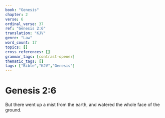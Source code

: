 ```yaml
---
book: "Genesis"
chapter: 2
verse: 6
ordinal_verse: 37
ref: "Genesis 2:6"
translation: "KJV"
genre: "Law"
word_count: 17
topics: []
cross_references: []
grammar_tags: [contrast-opener]
thematic_tags: []
tags: ["Bible","KJV","Genesis"]
---
```


# Genesis 2:6

But there went up a mist from the earth, and watered the whole face of the ground.
